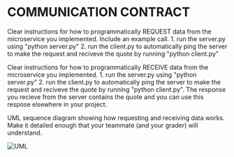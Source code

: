 # COMMUNICATION CONTRACT

Clear instructions for how to programmatically REQUEST data from the microservice you implemented. Include an example call.
    1. run the server.py using "python server.py"
    2. run the client.py to automatically ping the server to make the request and reciveve the quote by running "python client.py"

Clear instructions for how to programmatically RECEIVE data from the microservice you implemented.
    1. run the server.py using "python server.py"
    2. run the client.py to automatically ping the server to make the request and reciveve the quote by running "python client.py". The response you recieve from the server contains the quote and you can use this respose elsewhere in your project.

UML sequence diagram showing how requesting and receiving data works. Make it detailed enough that your teammate (and your grader) will understand.

![UML](https://utfs.io/f/9d9cb1e5-d401-4f41-b957-5284206cac2a-2hg4.png)
